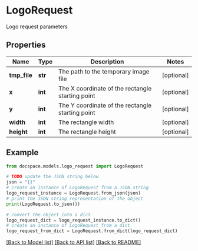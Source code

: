 # LogoRequest

Logo request parameters

## Properties

Name | Type | Description | Notes
------------ | ------------- | ------------- | -------------
**tmp_file** | **str** | The path to the temporary image file | [optional] 
**x** | **int** | The X coordinate of the rectangle starting point | [optional] 
**y** | **int** | The Y coordinate of the rectangle starting point | [optional] 
**width** | **int** | The rectangle width | [optional] 
**height** | **int** | The rectangle height | [optional] 

## Example

```python
from docspace.models.logo_request import LogoRequest

# TODO update the JSON string below
json = "{}"
# create an instance of LogoRequest from a JSON string
logo_request_instance = LogoRequest.from_json(json)
# print the JSON string representation of the object
print(LogoRequest.to_json())

# convert the object into a dict
logo_request_dict = logo_request_instance.to_dict()
# create an instance of LogoRequest from a dict
logo_request_from_dict = LogoRequest.from_dict(logo_request_dict)
```
[[Back to Model list]](../README.md#documentation-for-models) [[Back to API list]](../README.md#documentation-for-api-endpoints) [[Back to README]](../README.md)



